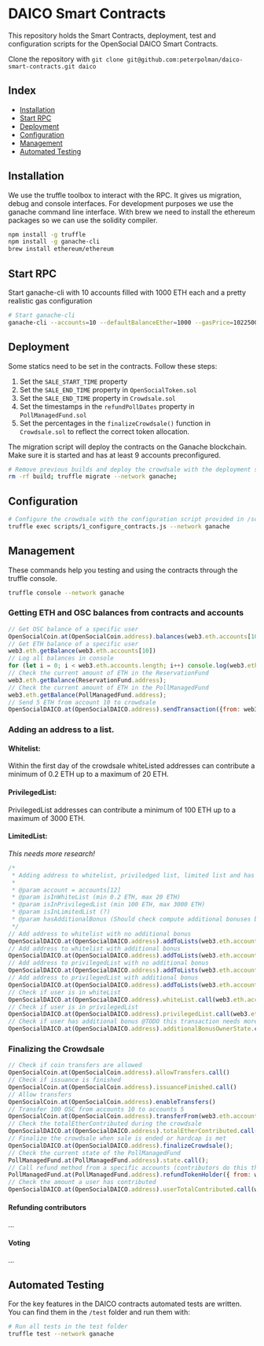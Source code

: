 # DAICO Smart Contracts
This repository holds the Smart Contracts, deployment, test and configuration scripts for the OpenSocial DAICO Smart Contracts.

Clone the repository with `git clone git@github.com:peterpolman/daico-smart-contracts.git daico`

## Index
* [Installation](#installation)
* [Start RPC](#start-rpc)
* [Deployment](#deployment)
* [Configuration](#configuration)
* [Management](#management)
* [Automated Testing](#automated-testing)

## Installation

We use the truffle toolbox to interact with the RPC. It gives us migration, debug and console interfaces. For development purposes we use the ganache command line interface. With brew we need to install the ethereum packages so we can use the solidity compiler.

```bash
npm install -g truffle
npm install -g ganache-cli
brew install ethereum/ethereum
```

## Start RPC

Start ganache-cli with 10 accounts filled with 1000 ETH each and a pretty realistic gas configuration

```bash
# Start ganache-cli
ganache-cli --accounts=10 --defaultBalanceEther=1000 --gasPrice=10225000000 --gasLimit=8500000
```

## Deployment

Some statics need to be set in the contracts. Follow these steps:

1. Set the `SALE_START_TIME` property
2. Set the `SALE_END_TIME` property in `OpenSocialToken.sol`
3. Set the `SALE_END_TIME` property in `Crowdsale.sol`
4. Set the timestamps in the `refundPollDates` property in `PollManagedFund.sol`
5. Set the percentages in the `finalizeCrowdsale()` function in `Crowdsale.sol` to reflect the correct token allocation.

The migration script will deploy the contracts on the Ganache blockchain. Make sure it is started and has at least 9 accounts preconfigured.

```bash
# Remove previous builds and deploy the crowdsale with the deployment script provided in /migrations/2_deploy_contracts.js
rm -rf build; truffle migrate --network ganache;
```

## Configuration

```bash
# Configure the crowdsale with the configuration script provided in /scripts/1_configure_contracts.js
truffle exec scripts/1_configure_contracts.js --network ganache
```

## Management

These commands help you testing and using the contracts through the truffle console.

```bash
truffle console --network ganache
```

### Getting ETH and OSC balances from contracts and accounts

```javascript
// Get OSC balance of a specific user
OpenSocialCoin.at(OpenSocialCoin.address).balances(web3.eth.accounts[10])
// Get ETH balance of a specific user
web3.eth.getBalance(web3.eth.accounts[10])
// Log all balances in console
for (let i = 0; i < web3.eth.accounts.length; i++) console.log(web3.eth.getBalance(web3.eth.accounts[i]))
// Check the current amount of ETH in the ReservationFund
web3.eth.getBalance(ReservationFund.address);
// Check the current amount of ETH in the PollManagedFund
web3.eth.getBalance(PollManagedFund.address);
// Send 5 ETH from account 10 to crowdsale
OpenSocialDAICO.at(OpenSocialDAICO.address).sendTransaction({from: web3.eth.accounts[10], to: OpenSocialDAICO.address, value: web3.toWei(900, "ether")});
```

### Adding an address to a list.

#### Whitelist:
Within the first day of the crowdsale whiteListed addresses can contribute a minimum of 0.2 ETH up to a maximum of 20 ETH.

#### PrivilegedList:
PrivilegedList addresses can contribute a minimum of 100 ETH up to a maximum of 3000 ETH.

#### LimitedList:
*This needs more research!*

```javascript
/*
 * Adding address to whitelist, priviledged list, limited list and has an additional bonus
 *
 * @param account = accounts[12]
 * @param isInWhiteList (min 0.2 ETH, max 20 ETH)
 * @param isInPrivilegedList (min 100 ETH, max 3000 ETH)
 * @param isInLimitedList (?)
 * @param hasAdditionalBonus (Should check compute additional bonuses because of contrib in time window)
 */
// Add address to whitelist with no additional bonus
OpenSocialDAICO.at(OpenSocialDAICO.address).addToLists(web3.eth.accounts[10], true, false, false, false);
// Add address to whitelist with additional bonus
OpenSocialDAICO.at(OpenSocialDAICO.address).addToLists(web3.eth.accounts[10], true, false, false, true);
// Add address to privilegedList with no additional bonus
OpenSocialDAICO.at(OpenSocialDAICO.address).addToLists(web3.eth.accounts[10], false, true, false, false);
// Add address to privilegedList with additional bonus
OpenSocialDAICO.at(OpenSocialDAICO.address).addToLists(web3.eth.accounts[10], false, true, false, true);
// Check if user is in whiteList
OpenSocialDAICO.at(OpenSocialDAICO.address).whiteList.call(web3.eth.accounts[10])
// Check if user is in privilegedList
OpenSocialDAICO.at(OpenSocialDAICO.address).privilegedList.call(web3.eth.accounts[10])
// Check if user has additional bonus @TODO this transaction needs more research
OpenSocialDAICO.at(OpenSocialDAICO.address).additionalBonusOwnerState.call(web3.eth.accounts[10])
```

### Finalizing the Crowdsale

```javascript
// Check if coin transfers are allowed
OpenSocialCoin.at(OpenSocialCoin.address).allowTransfers.call()
// Check if issuance is finished
OpenSocialCoin.at(OpenSocialCoin.address).issuanceFinished.call()
// Allow transfers
OpenSocialCoin.at(OpenSocialCoin.address).enableTransfers()
// Transfer 100 OSC from accounts 10 to accounts 5
OpenSocialCoin.at(OpenSocialCoin.address).transferFrom(web3.eth.accounts[10], web3.eth.accounts[5], 100)
// Check the totalEtherContributed during the crowdsale
OpenSocialDAICO.at(OpenSocialDAICO.address).totalEtherContributed.call();
// Finalize the crowdsale when sale is ended or hardcap is met
OpenSocialDAICO.at(OpenSocialDAICO.address).finalizeCrowdsale();
// Check the current state of the PollManagedFund
PollManagedFund.at(PollManagedFund.address).state.call();
// Call refund method from a specific accounts (contributors do this themselves when PollManagedFund.state == Refund == 3)
PollManagedFund.at(PollManagedFund.address).refundTokenHolder({ from: web3.eth.accounts[10] })
// Check the amount a user has contributed
OpenSocialDAICO.at(OpenSocialDAICO.address).userTotalContributed.call(web3.eth.accounts[10])

```

#### Refunding contributors

...

#### Voting

...


## Automated Testing

For the key features in the DAICO contracts automated tests are written. You can find them in the `/test` folder and run them with:

```bash
# Run all tests in the test folder
truffle test --network ganache
```
